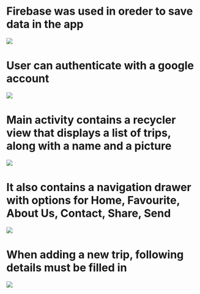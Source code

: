 # Firebase was used in oreder to save data in the app
![](screenshots/firebase.PNG)
# User can authenticate with a google account
![](screenshots/login.jpg)
# Main activity contains a recycler view that displays a list of trips, along with a name and a picture
![](screenshots/main.jpg)
# It also contains a navigation drawer with options for Home, Favourite, About Us, Contact, Share, Send
![](screenshots/burger_menu.jpg)
# When adding a new trip, following details must be filled in
![](screenshots/trip_detail.jpg)
   
